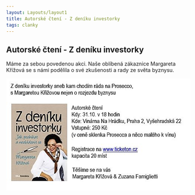 ```yaml
---
layout: Layouts/layout1
title: Autorské čtení - Z deníku investorky
tags: clanky
---
```



## Autorské čtení - Z deníku investorky

Máme za sebou povedenou akci. 
Naše oblíbená zákaznice Margareta Křížová se s námi podělila o&nbsp;své zkušenosti a rady ze světa byznysu.

![Pozvánka na křest knihy](/images/margareta.jpg)

